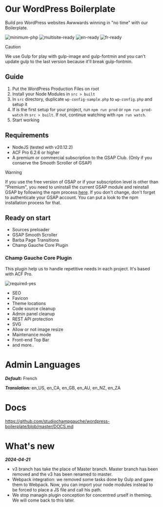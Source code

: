 # Our WordPress Boilerplate
Build pro WordPress websites Awwwards winning in "no time" with our Boilerplate.

![minimum-php](https://img.shields.io/badge/Minimum%20PHP-8.2-ff0000.svg)
![multisite-ready](https://img.shields.io/badge/Multisite%20Ready-no-fcba03.svg)
![en-ready](https://img.shields.io/badge/English%20Ready-yes-44cc11.svg)
![fr-ready](https://img.shields.io/badge/French%20Ready-yes-44cc11.svg)

> [!CAUTION]  
> We use Gulp for play with gulp-image and gulp-fontmin and you can't update gulp to the last version because it'll break gulp-fontmin.


## Guide
1. Put the WordPress Production Files on root
2. Install your Node Modules in `src > built`
3. In `src` directory, duplicate `wp-config-sample.php` to `wp-config.php` and setup it
4. If is the first setup for your project, run `npm run prod` or `npm run prod-watch` in `src > built`. If not, continue watching with `npm run watch`.
5. Start working


## Requirements
- NodeJS (tested with v20.12.2)
- ACF Pro 6.2.6 or higher
- A premium or commercial subscription to the GSAP Club. (Only if you conserve the Smooth Scroller of GSAP)

> [!WARNING]  
> If you use the free version of GSAP or if your subscription level is other than "Premium", you need to uninstall the current GSAP module and reinstall GSAP by following the npm process [here](https://gsap.com/docs/v3/Installation/). If you don't change, don't forget to authenticate your GSAP account. You can put a look to the npm installation process for that.


## Ready on start
- Sources preloader
- GSAP Smooth Scroller
- Barba Page Transitions
- Champ Gauche Core Plugin

### Champ Gauche Core Plugin
This plugin help us to handle repetitive needs in each project. It's based with ACF Pro.

![required-yes](https://img.shields.io/badge/Required-yes-ff0000.svg)

- SEO
- Favicon
- Theme locations
- Code source cleanup
- Admin panel cleanup
- REST API protection
- SVG
- Allow or not image resize
- Maintenance mode
- Front-end Top Bar
- and more..


# Admin Languages

***Default:*** French

***Translation:*** en_US, en_CA, en_GB, en_AU, en_NZ, en_ZA


# Docs
https://github.com/studiochampgauche/wordpress-boilerplate/blob/master/DOCS.md


# What's new
***2024-04-21***
- v3 branch has take the place of Master branch. Master branch has been removed and the v3 has been renamed to master.
- Webpack integration: we removed some tasks done by Gulp and gave them to Webpack. Now, you can import your node modules instead to be forced to place a JS file and call his path.
- We stop managin plugin conception for concentred urself in theming. We will come back to this later.